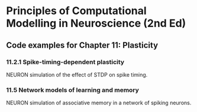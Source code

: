 # Principles of Computational Modelling in Neuroscience (2nd Ed)

## Code examples for Chapter 11: Plasticity

### 11.2.1 Spike-timing-dependent plasticity

NEURON simulation of the effect of STDP on spike timing.

### 11.5 Network models of learning and memory

NEURON simulation of associative memory in a network of spiking neurons.
